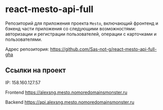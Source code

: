 
# react-mesto-api-full
Репозиторий для приложения проекта `Mesto`, включающий фронтенд и бэкенд части приложения со следующими возможностями: авторизации и регистрации пользователей, операции с карточками и пользователями.

Адрес репозитория: https://github.com/Sas-not-g/react-mesto-api-full-gha

## Ссылки на проект

IP: 158.160.127.57

Frontend https://alexsng.mesto.nomoredomainsmonster.ru

Backend https://api.alexsng.mesto.nomoredomainsmonster.ru

